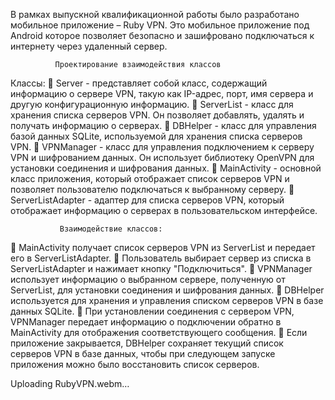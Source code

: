 В рамках выпускной квалификационной работы было разработано
мобильное приложение – Ruby VPN. Это мобильное приложение под
Android которое позволяет безопасно и зашифровано подключаться к
интернету через удаленный сервер.

              Проектирование взаимодействия классов
Классы:
 Server - представляет собой класс, содержащий информацию о
сервере VPN, такую как IP-адрес, порт, имя сервера и другую
конфигурационную информацию.
 ServerList - класс для хранения списка серверов VPN. Он
позволяет добавлять, удалять и получать информацию о серверах.
 DBHelper - класс для управления базой данных SQLite,
используемой для хранения списка серверов VPN.
 VPNManager - класс для управления подключением к серверу
VPN и шифрованием данных. Он использует библиотеку OpenVPN для
установки соединения и шифрования данных.
 MainActivity - основной класс приложения, который отображает
список серверов VPN и позволяет пользователю подключаться к
выбранному серверу.
 ServerListAdapter - адаптер для списка серверов VPN, который
отображает информацию о серверах в пользовательском интерфейсе.

               Взаимодействие классов:
 MainActivity получает список серверов VPN из ServerList и
передает его в ServerListAdapter.
 Пользователь выбирает сервер из списка в ServerListAdapter и
нажимает кнопку "Подключиться".
 VPNManager использует информацию о выбранном сервере,
полученную от ServerList, для установки соединения и шифрования
данных.
 DBHelper используется для хранения и управления списком
серверов VPN в базе данных SQLite.
 При установлении соединения с сервером VPN, VPNManager
передает информацию о подключении обратно в MainActivity для
отображения соответствующего сообщения.
 Если приложение закрывается, DBHelper сохраняет текущий
список серверов VPN в базе данных, чтобы при следующем запуске
приложения можно было восстановить список серверов.

Uploading RubyVPN.webm…
